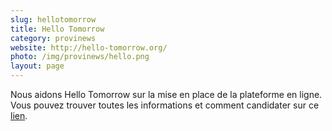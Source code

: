 ```yaml
---
slug: hellotomorrow
title: Hello Tomorrow
category: provinews
website: http://hello-tomorrow.org/
photo: /img/provinews/hello.png
layout: page
---
```

Nous aidons Hello Tomorrow sur la mise en place de la plateforme en ligne.
Vous pouvez trouver toutes les informations et comment candidater sur ce [lien]({{page.website}}).